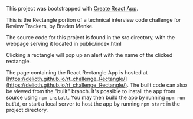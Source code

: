 This project was bootstrapped with [Create React App](https://github.com/facebookincubator/create-react-app).

This is the Rectangle portion of a technical interview code challenge for Review Trackers, by Braden Menke.

The source code for this project is found in the src directory, with the webpage serving it located in public/index.html

Clicking a rectangle will pop up an alert with the name of the clicked rectangle.

The page containing the React Rectangle App is hosted at  [https://delioth.github.io/rt_challenge_Rectangle/](https://delioth.github.io/rt_challenge_Rectangle/). The built code can also be viewed from the "built" branch. It's possible to install the app from source using `npm install`. You may then build the app by running `npm run build`, or start a local server to host the app by running `npm start` in the project directory.
